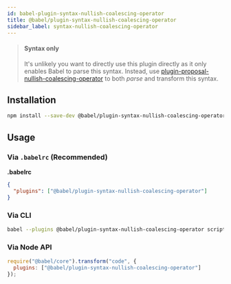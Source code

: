 ```yaml
---
id: babel-plugin-syntax-nullish-coalescing-operator
title: @babel/plugin-syntax-nullish-coalescing-operator
sidebar_label: syntax-nullish-coalescing-operator
---
```


> #### Syntax only
>
> It's unlikely you want to directly use this plugin directly as it only enables Babel to parse this syntax. Instead, use [plugin-proposal-nullish-coalescing-operator](babeljs.io/docs/en/plugin-proposal-nullish-coalescing-operator.md) to both _parse_ and transform this syntax.

## Installation

```sh
npm install --save-dev @babel/plugin-syntax-nullish-coalescing-operator
```

## Usage

### Via `.babelrc` (Recommended)

**.babelrc**

```json
{
  "plugins": ["@babel/plugin-syntax-nullish-coalescing-operator"]
}
```

### Via CLI

```sh
babel --plugins @babel/plugin-syntax-nullish-coalescing-operator script.js
```

### Via Node API

```javascript
require("@babel/core").transform("code", {
  plugins: ["@babel/plugin-syntax-nullish-coalescing-operator"]
});
```

